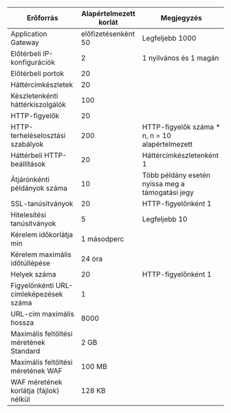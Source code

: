 | Erőforrás | Alapértelmezett korlát | Megjegyzés |
| --- | --- | --- |
| Application Gateway |előfizetésenként 50 | Legfeljebb 1000 |
| Előtérbeli IP-konfigurációk |2 |1 nyilvános és 1 magán |
| Előtérbeli portok |20 | |
| Háttércímkészletek |20 | |
| Készletenkénti háttérkiszolgálók |100 | |
| HTTP-figyelők |20 | |
| HTTP-terheléselosztási szabályok |200 |HTTP-figyelők száma * n, n = 10 alapértelmezett |
| Háttérbeli HTTP-beállítások |20 |Háttércímkészletenként 1 |
| Átjárónkénti példányok száma |10 | Több példány esetén nyissa meg a támogatási jegy |
| SSL-tanúsítványok |20 |HTTP-figyelőnként 1 |
| Hitelesítési tanúsítványok |5 | Legfeljebb 10 |
| Kérelem időkorlátja min |1 másodperc | |
| Kérelem maximális időtúllépése |24 óra | |
| Helyek száma |20 |HTTP-figyelőnként 1 |
| Figyelőnkénti URL-címleképezések száma |1 | |
|URL-cím maximális hossza|8000|
| Maximális feltöltési méretének Standard |2 GB | |
| Maximális feltöltési méretének WAF |100 MB| |
|WAF méretének korlátja (fájlok) nélkül|128 KB|

